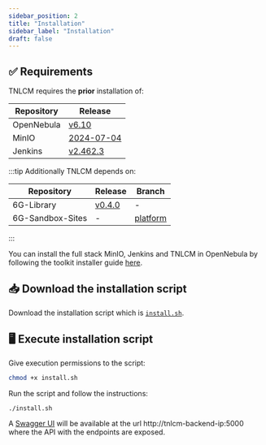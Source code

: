 ```yaml
---
sidebar_position: 2
title: "Installation"
sidebar_label: "Installation"
draft: false
---
```


## :white_check_mark: Requirements

TNLCM requires the **prior** installation of:

| Repository       | Release                                                                                |
| ---------------- | -------------------------------------------------------------------------------------- |
| OpenNebula       | [v6.10](https://github.com/OpenNebula/one/releases/tag/release-6.10.0)                 |
| MinIO            | [2024-07-04](https://github.com/minio/minio/releases/tag/RELEASE.2024-07-04T14-25-45Z) |
| Jenkins          | [v2.462.3](https://github.com/jenkinsci/jenkins/releases/tag/jenkins-2.462.3)          |

:::tip
Additionally TNLCM depends on:

| Repository       | Release                                                                | Branch                                                     |
| ---------------- | ---------------------------------------------------------------------- | ---------------------------------------------------------- |
| 6G-Library       | [v0.4.0](https://github.com/6G-SANDBOX/6G-Library/tree/release/v0.4.0) | -                                                          |
| 6G-Sandbox-Sites | -                                                                      | [platform](https://github.com/6G-SANDBOX/6G-Sandbox-Sites) |
:::

You can install the full stack MinIO, Jenkins and TNLCM in OpenNebula by following the toolkit installer guide [here](../toolkit-installer/run-toolkit-installer.md).

## :inbox_tray: Download the installation script

Download the installation script which is [`install.sh`](https://github.com/6G-SANDBOX/TNLCM/blob/main/scripts/install.sh).

## :desktop_computer: Execute installation script

Give execution permissions to the script:

```bash
chmod +x install.sh
```

Run the script and follow the instructions:

```bash
./install.sh
```

A [Swagger UI](swagger-ui.md) will be available at the url http://tnlcm-backend-ip:5000 where the API with the endpoints are exposed.